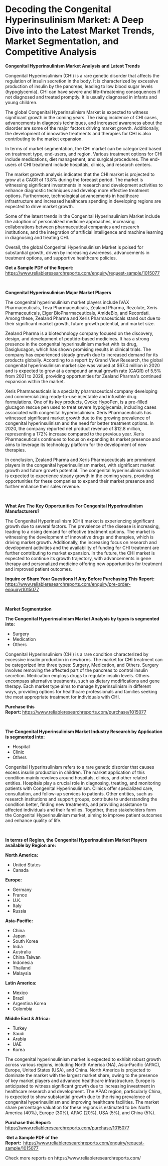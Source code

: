 <p><h1>Decoding the Congenital Hyperinsulinism Market: A Deep Dive into the Latest Market Trends, Market Segmentation, and Competitive Analysis</h1></p><p><strong>Congenital Hyperinsulinism Market Analysis and Latest Trends</strong></p>
<p><p>Congenital Hyperinsulinism (CHI) is a rare genetic disorder that affects the regulation of insulin secretion in the body. It is characterized by excessive production of insulin by the pancreas, leading to low blood sugar levels (hypoglycemia). CHI can have severe and life-threatening consequences if not diagnosed and treated promptly. It is usually diagnosed in infants and young children.</p><p>The global Congenital Hyperinsulinism Market is expected to witness significant growth in the coming years. The rising incidence of CHI cases, advancements in diagnosis techniques, and increased awareness about the disorder are some of the major factors driving market growth. Additionally, the development of innovative treatments and therapies for CHI is also contributing to the market expansion.</p><p>In terms of market segmentation, the CHI market can be categorized based on treatment type, end-users, and region. Various treatment options for CHI include medications, diet management, and surgical procedures. The end-users of CHI treatment include hospitals, clinics, and research centers.</p><p>The market growth analysis indicates that the CHI market is projected to grow at a CAGR of 13.8% during the forecast period. The market is witnessing significant investments in research and development activities to enhance diagnostic techniques and develop more effective treatment options. Furthermore, technological advancements in healthcare infrastructure and increased healthcare spending in developing regions are expected to drive market growth.</p><p>Some of the latest trends in the Congenital Hyperinsulinism Market include the adoption of personalized medicine approaches, increasing collaborations between pharmaceutical companies and research institutions, and the integration of artificial intelligence and machine learning in diagnosing and treating CHI.</p><p>Overall, the global Congenital Hyperinsulinism Market is poised for substantial growth, driven by increasing awareness, advancements in treatment options, and supportive healthcare policies.</p></p>
<p><strong>Get a Sample PDF of the Report:&nbsp;</strong> <a href="https://www.reliableresearchreports.com/enquiry/request-sample/1015077">https://www.reliableresearchreports.com/enquiry/request-sample/1015077</a></p>
<p>&nbsp;</p>
<p><strong>Congenital Hyperinsulinism Major Market Players</strong></p>
<p><p>The congenital hyperinsulinism market players include IVAX Pharmaceuticals, Teva Pharmaceuticals, Zealand Pharma, Rezolute, Xeris Pharmaceuticals, Eiger BioPharmaceuticals, AmideBio, and Recordati. Among these, Zealand Pharma and Xeris Pharmaceuticals stand out due to their significant market growth, future growth potential, and market size.</p><p>Zealand Pharma is a biotechnology company focused on the discovery, design, and development of peptide-based medicines. It has a strong presence in the congenital hyperinsulinism market with its drug, Dasiglucagon, which has shown promising results in clinical trials. The company has experienced steady growth due to increased demand for its products globally. According to a report by Grand View Research, the global congenital hyperinsulinism market size was valued at $67.4 million in 2020 and is expected to grow at a compound annual growth rate (CAGR) of 5.5% from 2021 to 2028, providing opportunities for Zealand Pharma's continued expansion within the market.</p><p>Xeris Pharmaceuticals is a specialty pharmaceutical company developing and commercializing ready-to-use injectable and infusible drug formulations. One of its key products, Gvoke HypoPen, is a pre-filled glucagon rescue pen used to treat severe hypoglycemia, including cases associated with congenital hyperinsulinism. Xeris Pharmaceuticals has witnessed significant market growth due to the growing prevalence of congenital hyperinsulinism and the need for better treatment options. In 2020, the company reported net product revenue of $12.8 million, representing a 172% increase compared to the previous year. Xeris Pharmaceuticals continues to focus on expanding its market presence and aims to leverage its technology platform for the development of new therapies.</p><p>In conclusion, Zealand Pharma and Xeris Pharmaceuticals are prominent players in the congenital hyperinsulinism market, with significant market growth and future growth potential. The congenital hyperinsulinism market is expected to experience steady growth in the coming years, providing opportunities for these companies to expand their market presence and further enhance their sales revenue.</p></p>
<p>&nbsp;</p>
<p><strong>What Are The Key Opportunities For Congenital Hyperinsulinism Manufacturers?</strong></p>
<p><p>The Congenital Hyperinsulinism (CHI) market is experiencing significant growth due to several factors. The prevalence of the disease is increasing, leading to a rising demand for effective treatment options. The market is witnessing the development of innovative drugs and therapies, which is driving market growth. Additionally, the increasing focus on research and development activities and the availability of funding for CHI treatment are further contributing to market expansion. In the future, the CHI market is expected to continue its growth trajectory, with advancements in gene therapy and personalized medicine offering new opportunities for treatment and improved patient outcomes.</p></p>
<p><strong>Inquire or Share Your Questions If Any Before Purchasing This Report:</strong> <a href="https://www.reliableresearchreports.com/enquiry/pre-order-enquiry/1015077">https://www.reliableresearchreports.com/enquiry/pre-order-enquiry/1015077</a></p>
<p>&nbsp;</p>
<p><strong>Market Segmentation</strong></p>
<p><strong>The Congenital Hyperinsulinism Market Analysis by types is segmented into:</strong></p>
<p><ul><li>Surgery</li><li>Medication</li><li>Others</li></ul></p>
<p><p>Congenital Hyperinsulinism (CHI) is a rare condition characterized by excessive insulin production in newborns. The market for CHI treatment can be categorized into three types: Surgery, Medication, and Others. Surgery involves removing the affected part of the pancreas to control insulin secretion. Medication employs drugs to regulate insulin levels. Others encompass alternative treatments, such as dietary modifications and gene therapy. Each market type aims to manage hyperinsulinism in different ways, providing options for healthcare professionals and families seeking the most appropriate treatment for individuals with CHI.</p></p>
<p><strong>Purchase this Report:&nbsp;</strong><a href="https://www.reliableresearchreports.com/purchase/1015077">https://www.reliableresearchreports.com/purchase/1015077</a></p>
<p>&nbsp;</p>
<p><strong>The Congenital Hyperinsulinism Market Industry Research by Application is segmented into:</strong></p>
<p><ul><li>Hospital</li><li>Clinic</li><li>Others</li></ul></p>
<p><p>Congenital Hyperinsulinism refers to a rare genetic disorder that causes excess insulin production in children. The market application of this condition mainly revolves around hospitals, clinics, and other related entities. Hospitals play a crucial role in diagnosing, treating, and monitoring patients with Congenital Hyperinsulinism. Clinics offer specialized care, consultation, and follow-up services to patients. Other entities, such as research institutions and support groups, contribute to understanding the condition better, finding new treatments, and providing assistance to affected individuals and their families. Together, these stakeholders form the Congenital Hyperinsulinism market, aiming to improve patient outcomes and enhance quality of life.</p></p>
<p>&nbsp;</p>
<p><strong>In terms of Region, the Congenital Hyperinsulinism Market Players available by Region are:</strong></p>
<p>
    <p> <strong> North America: </strong>
        <ul>
            <li>United States</li>
            <li>Canada</li>
        </ul>
        </p> 
    <p> <strong> Europe: </strong>
        <ul>
            <li>Germany</li>
            <li>France</li>
            <li>U.K.</li>
            <li>Italy</li>
            <li>Russia</li>
        </ul>
        </p> 
    <p> <strong> Asia-Pacific: </strong>
        <ul>
            <li>China</li>
            <li>Japan</li>
            <li>South Korea</li>
            <li>India</li>
            <li>Australia</li>
            <li>China Taiwan</li>
            <li>Indonesia</li>
            <li>Thailand</li>
            <li>Malaysia</li>
        </ul>
        </p> 
    <p> <strong> Latin America: </strong>
        <ul>
            <li>Mexico</li>
            <li>Brazil</li>
            <li>Argentina Korea</li>
            <li>Colombia</li>
        </ul>
        </p> 
    <p> <strong> Middle East & Africa: </strong>
        <ul>
            <li>Turkey</li>
            <li>Saudi</li>
            <li>Arabia</li>
            <li>UAE</li>
            <li>Korea</li>
        </ul>
    </p>
    </p>
<p><p>The congenital hyperinsulinism market is expected to exhibit robust growth across various regions, including North America (NA), Asia-Pacific (APAC), Europe, United States (USA), and China. North America is projected to dominate the market with the largest market share, owing to the presence of key market players and advanced healthcare infrastructure. Europe is anticipated to witness significant growth due to increasing investment in healthcare research and development. The APAC region, particularly China, is expected to show substantial growth due to the rising prevalence of congenital hyperinsulinism and improving healthcare facilities. The market share percentage valuation for these regions is estimated to be: North America (40%), Europe (30%), APAC (20%), USA (5%), and China (5%).</p></p>
<p><strong>Purchase this Report: </strong><a href="https://www.reliableresearchreports.com/purchase/1015077">https://www.reliableresearchreports.com/purchase/1015077</a></p>
<p>&nbsp;<strong>Get a Sample PDF of the Report:&nbsp;&nbsp;</strong><a href="https://www.reliableresearchreports.com/enquiry/request-sample/1015077">https://www.reliableresearchreports.com/enquiry/request-sample/1015077</a></p>
<p><strong></strong></p>
<p>Check more reports on https://www.reliableresearchreports.com/</p>